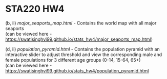 # STA220 HW4

(b, ii) *major_seaports_map.html* - Contains the world map with all major seaports  
(can be viewed here - https://swatisinghvi99.github.io/stats_hw4/major_seaports_map.html)

(d, ii) *population_pyramid.html* - Contains the population pyramid with an interactive slider to adjust threshold and view the corresponding male and female populations for 3 different age groups (0-14, 15-64, 65+)  
(can be viewed here - https://swatisinghvi99.github.io/stats_hw4/population_pyramid.html
